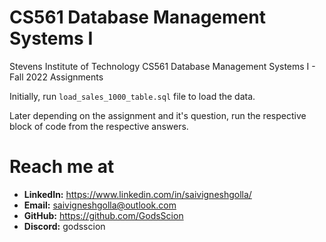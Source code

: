 # CS561 Database Management Systems I
Stevens Institute of Technology CS561 Database Management Systems I - Fall 2022 Assignments

Initially, run `load_sales_1000_table.sql` file to load the data. 

Later depending on the assignment and it's question, run the respective block of code from the respective answers.

# Reach me at
- **LinkedIn:** https://www.linkedin.com/in/saivigneshgolla/
- **Email:** saivigneshgolla@outlook.com
- **GitHub:** https://github.com/GodsScion
- **Discord:** godsscion

